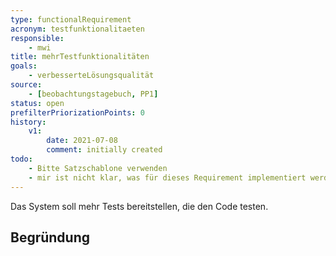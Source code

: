 ```yaml
---
type: functionalRequirement
acronym: testfunktionalitaeten
responsible:
    - mwi
title: mehrTestfunktionalitäten
goals:
    - verbesserteLösungsqualität
source:
    - [beobachtungstagebuch, PP1]
status: open
prefilterPriorizationPoints: 0
history:
    v1:
        date: 2021-07-08
        comment: initially created
todo:
    - Bitte Satzschablone verwenden
    - mir ist nicht klar, was für dieses Requirement implementiert werden muss
---
```


Das System soll mehr Tests bereitstellen, die den Code testen.

## Begründung
